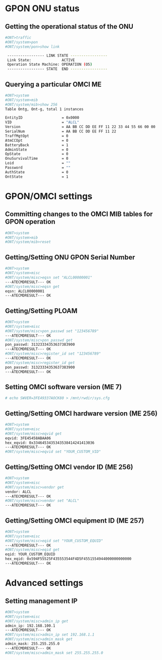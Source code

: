 # GPON ONU status

## Getting the operational status of the ONU
```sh
#ONT>traffic
#ONT/system>pon
#ONT/system/pon>show link

 ----------------- LINK STATE -----------------
 Link State:              ACTIVE
 Operation State Machine: OPERATION (O5)
 ----------------- STATE  END -----------------
```

## Querying a particular OMCI ME

```sh
#ONT>system
#ONT/system>mib
#ONT/system/mib>show 256
Table Ontg, Ont-g, total 1 instances

EntityID                  = 0x0000
VID                       = "ALCL"
Version                   = AA BB CC DD EE FF 11 22 33 44 55 66 00 00
SerialNum                 = AA BB CC DD EE FF 11 22
TraffMgtOpt               = 0
AtmCCOpt                  = 0
BatteryBack               = 1
AdminState                = 0
OpState                   = 0
OnuSurvivalTime           = 0
Loid                      = ""
Password                  = ""
AuthState                 = 0
OntState                  = 1
```

# GPON/OMCI settings

## Committing changes to the OMCI MIB tables for GPON operation
```sh
#ONT>system
#ONT/system>mib
#ONT/system/mib>reset
```

## Getting/Setting ONU GPON Serial Number
```sh
#ONT>system
#ONT/system>misc
#ONT/system/misc>eqsn set "ALCL00000001"
---ATECMDRESULT--- OK
#ONT/system/misc>eqsn get
eqsn: ALCL00000001
---ATECMDRESULT--- OK
```

## Getting/Setting PLOAM
```sh
#ONT>system
#ONT/system>misc
#ONT/system/misc>pon_passwd set "123456789"
---ATECMDRESULT--- OK
#ONT/system/misc>pon_passwd get
pon_passwd: 31323334353637383900
---ATECMDRESULT--- OK
#ONT/system/misc>register_id set "123456789"
---ATECMDRESULT--- OK
#ONT/system/misc>register_id get
pon_passwd: 31323334353637383900
---ATECMDRESULT--- OK
```

## Setting OMCI software version (ME 7)
```sh
# echo SWVER=3FE49337AOCK80 > /mnt/rwdir/sys.cfg
```

## Getting/Setting OMCI hardware version (ME 256)
```sh
#ONT>system
#ONT/system>misc
#ONT/system/misc>eqvid get
eqvid: 3FE45458ABAA06
hex_eqvid: 0x3346453435343538414241413036
---ATECMDRESULT--- OK
#ONT/system/misc>eqvid set "YOUR_CUSTOM_VID"
```

## Getting/Setting OMCI vendor ID (ME 256)
```sh
#ONT>system
#ONT/system>misc
#ONT/system/misc>vendor get
vendor: ALCL
---ATECMDRESULT--- OK
#ONT/system/misc>vendor set "ALCL"
---ATECMDRESULT--- OK
```

## Getting/Setting OMCI equipment ID (ME 257)
```sh
#ONT>system
#ONT/system>misc
#ONT/system/misc>eqid set "YOUR_CUSTOM_EQUID"
---ATECMDRESULT--- OK
#ONT/system/misc>eqid get
eqid: YOUR_CUSTOM_EQUID
hex_eqid: 0x594F55525F435553544F4D5F4551554944000000000000
---ATECMDRESULT--- OK
```

# Advanced settings

## Setting management IP
```sh
#ONT>system
#ONT/system>misc
#ONT/system/misc>admin_ip get
admin_ip: 192.168.100.1
---ATECMDRESULT--- OK
#ONT/system/misc>admin_ip set 192.168.1.1
#ONT/system/misc>admin_mask get
admin_mask: 255.255.255.0
---ATECMDRESULT--- OK
#ONT/system/misc>admin_mask set 255.255.255.0
```
